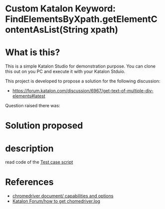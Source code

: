 Custom Katalon Keyword: FindElementsByXpath.getElementContentAsList(String xpath)
=====

# What is this?

This is a simple Katalon Studio for demonstration purpose.
You can clone this out on you PC and execute it with your Katalon Stduio.

This project is developed to propose a solution for the following discussion:


- https://forum.katalon.com/discussion/6967/get-text-of-multiple-div-elements#latest

Question raised there was:

>
# Solution proposed


# description

read code of the [Test case script](https://github.com/kazurayam/KatalonDiscussion6944/blob/master/Scripts/TC1/Script1527037412367.groovy)

# References

- [chromedriver document/ capabilities and options](http://chromedriver.chromium.org/capabilities)
- [Katalon Forum/how to get chomedriver.log](https://forum.katalon.com/discussion/6736/getting-chromedriverlog-when-you-run-recordspy-web-to-investigate-why-ks-failed-to-start-chrome)
